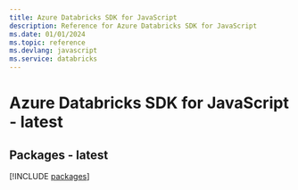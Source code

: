 ```yaml
---
title: Azure Databricks SDK for JavaScript
description: Reference for Azure Databricks SDK for JavaScript
ms.date: 01/01/2024
ms.topic: reference
ms.devlang: javascript
ms.service: databricks
---
```

# Azure Databricks SDK for JavaScript - latest
## Packages - latest
[!INCLUDE [packages](databricks-index.md)]